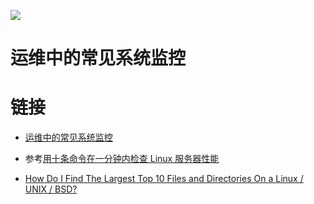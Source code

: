 [![](https://i.postimg.cc/WzXsh0MX/image.png)](https://github.com/wx-chevalier/Backend-Series)

# 运维中的常见系统监控

# 链接

- [运维中的常见系统监控]()

- 参考[用十条命令在一分钟内检查 Linux 服务器性能](http://www.infoq.com/cn/news/2015/12/linux-performance)

- [How Do I Find The Largest Top 10 Files and Directories On a Linux / UNIX / BSD?](http://www.cyberciti.biz/faq/how-do-i-find-the-largest-filesdirectories-on-a-linuxunixbsd-filesystem/)
